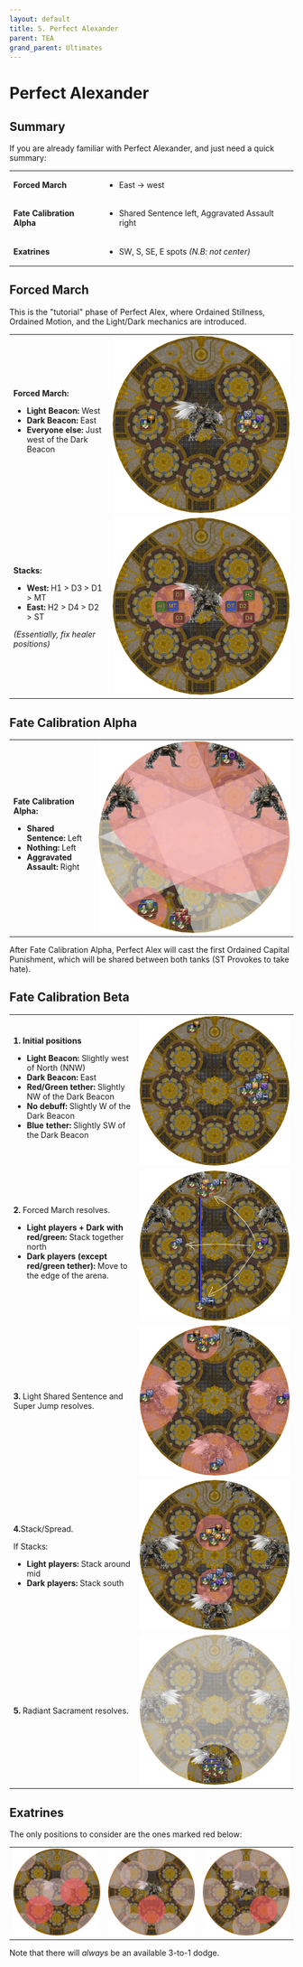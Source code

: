 ```yaml
---
layout: default
title: 5. Perfect Alexander
parent: TEA
grand_parent: Ultimates
---
```


# Perfect Alexander

## Summary

If you are already familiar with Perfect Alexander, and just need a quick summary:

<table>
  <tr>
    <td><b>Forced March</b></td>
    <td><ul><li>East → west</li></ul></td>
  </tr>
  <tr>
    <td><b>Fate Calibration Alpha</b></td>
    <td><ul><li>Shared Sentence left, Aggravated Assault right</li></ul></td>
  </tr>
  <tr>
    <td><b>Exatrines</b></td>
    <td><ul><li>SW, S, SE, E spots <em>(N.B: not center)</em></li></ul></td>
  </tr>
</table>

## Forced March

This is the "tutorial" phase of Perfect Alex, where Ordained Stillness, Ordained Motion, and the Light/Dark mechanics are introduced.

<table>
  <tr>
    <td><b>Forced March:</b><ul><li><b>Light Beacon:</b> West</li><li><b>Dark Beacon:</b> East</li><li><b>Everyone else:</b> Just west of the Dark Beacon</li></ul></td>
	<td><img src="../images/perfect_alex/forced_march_01.jpg"></td>
  </tr>
  <tr>
    <td><b>Stacks:</b><ul><li><b>West:</b> H1 > D3 > D1 > MT</li><li><b>East:</b> H2 > D4 > D2 > ST</li></ul><em>(Essentially, fix healer positions)</em></td>
	<td><img src="../images/perfect_alex/forced_march_02.jpg"></td>
  </tr>
</table>

## Fate Calibration Alpha

<table>
  <tr>
    <td><b>Fate Calibration Alpha:</b><ul><li><b>Shared Sentence:</b> Left</li><li><b>Nothing:</b> Left</li><li><b>Aggravated Assault:</b> Right</li></ul></td>
	<td><img src="../images/perfect_alex/fate_calibration_alpha.jpg"></td>
  </tr>
</table>

After Fate Calibration Alpha, Perfect Alex will cast the first Ordained Capital Punishment, which will be shared between both tanks (ST Provokes to take hate).

## Fate Calibration Beta

<table>
  <tr>
    <td><b>1. Initial positions</b><ul><li><b>Light Beacon:</b> Slightly west of North (NNW)</li><li><b>Dark Beacon:</b> East</li><li><b>Red/Green tether:</b> Slightly NW of the Dark Beacon</li><li><b>No debuff:</b> Slightly W of the Dark Beacon</li><li><b>Blue tether:</b> Slightly SW of the Dark Beacon</li></ul></td>
	<td><img src="../images/perfect_alex/fate_calibration_beta_01.jpg"></td>
  </tr>
  <tr>
    <td><b>2.</b> Forced March resolves.<ul><li><b>Light players + Dark with red/green:</b> Stack together north</li><li><b>Dark players (except red/green tether):</b> Move to the edge of the arena.</li></ul></td>
	<td><img src="../images/perfect_alex/fate_calibration_beta_02.jpg"></td>
  </tr>
  <tr>
    <td><b>3.</b> Light Shared Sentence and Super Jump resolves.</td>
	<td><img src="../images/perfect_alex/fate_calibration_beta_03.jpg"></td>
  </tr>
  <tr>
    <td><p><b>4.</b>Stack/Spread.</p><p>If Stacks:</p><ul><li><b>Light players:</b> Stack around mid</li><li><b>Dark players:</b> Stack south</li></ul></td>
	<td><img src="../images/perfect_alex/fate_calibration_beta_04.jpg"></td>
  </tr>
  <tr>
    <td><b>5.</b> Radiant Sacrament resolves.</td>
	<td><img src="../images/perfect_alex/fate_calibration_beta_05.jpg"></td>
  </tr>
</table>

## Exatrines

The only positions to consider are the ones marked red below:

<table>
  <tr>
    <td><img src="../images/perfect_alex/exatrine_01.jpg"></td>
    <td><img src="../images/perfect_alex/exatrine_02.jpg"></td>
    <td><img src="../images/perfect_alex/exatrine_03.jpg"></td>
  </tr>
</table>

Note that there will *always* be an available 3-to-1 dodge.
